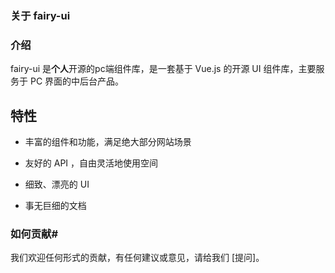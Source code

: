 ### 关于 fairy-ui


### 介绍


fairy-ui 是**个人**开源的pc端组件库，是一套基于 Vue.js 的开源 UI 组件库，主要服务于 PC 界面的中后台产品。



## 特性

- 丰富的组件和功能，满足绝大部分网站场景

- 友好的 API ，自由灵活地使用空间

- 细致、漂亮的 UI

- 事无巨细的文档

  





### 如何贡献#
我们欢迎任何形式的贡献，有任何建议或意见，请给我们 [提问]。